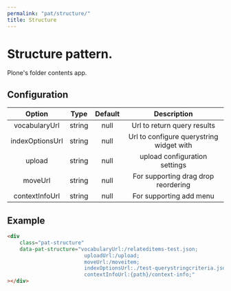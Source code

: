 ```yaml
---
permalink: "pat/structure/"
title: Structure
---
```


# Structure pattern.

Plone's folder contents app.


## Configuration

|     Option      |  Type  | Default |               Description                |
| :-------------: | :----: | :-----: | :--------------------------------------: |
|  vocabularyUrl  | string |  null   |       Url to return query results        |
| indexOptionsUrl | string |  null   | Url to configure querystring widget with |
|     upload      | string |  null   |      upload configuration settings       |
|     moveUrl     | string |  null   |   For supporting drag drop reordering    |
| contextInfoUrl  | string |  null   |         For supporting add menu          |

## Example

<div class="pat-structure"
     data-pat-structure="vocabularyUrl:/relateditems-test.json;
                         uploadUrl:/upload;
                         moveUrl:/moveitem;
                         indexOptionsUrl:./test-querystringcriteria.json;
                         contextInfoUrl:{path}/context-info;"></div>

```html
<div
    class="pat-structure"
    data-pat-structure="vocabularyUrl:/relateditems-test.json;
                         uploadUrl:/upload;
                         moveUrl:/moveitem;
                         indexOptionsUrl:./test-querystringcriteria.json;
                         contextInfoUrl:{path}/context-info;"
></div>
```
